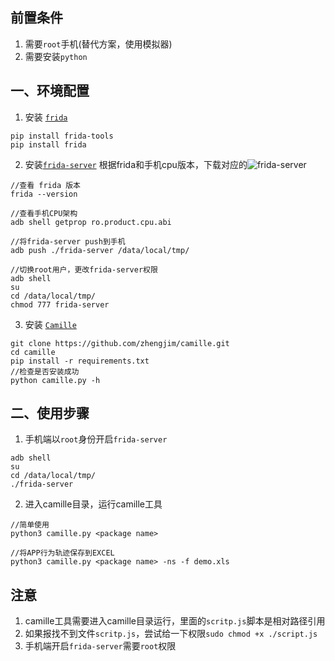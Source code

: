 
## 前置条件
1. 需要`root`手机(替代方案，使用模拟器)
2. 需要安装`python`

## 一、环境配置

1. 安装 [`frida`](https://github.com/frida/frida)
```
pip install frida-tools
pip install frida
```

2. 安装[`frida-server`](https://github.com/frida/frida/releases/tag/15.2.2)
根据frida和手机cpu版本，下载对应的![`frida-server`](https://github.com/frida/frida/releases/tag/15.2.2)
```
//查看 frida 版本
frida --version

//查看手机CPU架构
adb shell getprop ro.product.cpu.abi

//将frida-server push到手机
adb push ./frida-server /data/local/tmp/

//切换root用户，更改frida-server权限
adb shell
su
cd /data/local/tmp/
chmod 777 frida-server
```

3. 安装 [`Camille`](https://github.com/zhengjim/camille)
```
git clone https://github.com/zhengjim/camille.git
cd camille
pip install -r requirements.txt
//检查是否安装成功
python camille.py -h
```

## 二、使用步骤

1. 手机端以`root`身份开启`frida-server`
```
adb shell
su
cd /data/local/tmp/
./frida-server
```
2. 进入camille目录，运行camille工具
```
//简单使用
python3 camille.py <package name>

//将APP行为轨迹保存到EXCEL
python3 camille.py <package name> -ns -f demo.xls
```

## 注意
1. camille工具需要进入camille目录运行，里面的`scritp.js`脚本是相对路径引用
2. 如果报找不到文件`scritp.js`，尝试给一下权限`sudo chmod +x ./script.js`
3. 手机端开启`frida-server`需要`root`权限
    
